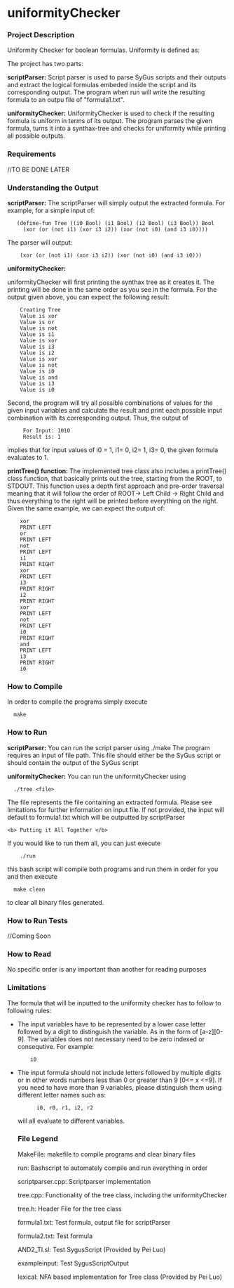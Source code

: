 # uniformityChecker

<h3> Project Description </h3>
Uniformity Checker for boolean formulas. Uniformity is defined as: <insert definition here> 

The project has two parts:

   <b>scriptParser:</b>
        Script parser is used to parse SyGus scripts and their outputs and extract the logical formulas embeded inside the script
        and its corresponding output. The program when run will write the resulting formula to an outpu file of "formula1.txt".
    
   <b>uniformityChecker:</b>
        UniformityChecker is used to check if the resulting formula is uniform in terms of its output. The program parses the given 
        formula, turns it into a synthax-tree and checks for uniformity while printing all possible outputs. 
        
 <h3> Requirements </h3>
 //TO BE DONE LATER 
 
 <h3> Understanding the Output </h3>
 <b>scriptParser:</b>
   The scriptParser will simply output the extracted formula. For example, for a simple input of:
   
       (define-fun Tree ((i0 Bool) (i1 Bool) (i2 Bool) (i3 Bool)) Bool
         (xor (or (not i1) (xor i3 i2)) (xor (not i0) (and i3 i0))))
         
   The parser will output: 
   
        (xor (or (not i1) (xor i3 i2)) (xor (not i0) (and i3 i0)))
        
   
 <b>uniformityChecker:</b>
 
   uniformityChecker will first printing the synthax tree as it creates it. The printing will be done in the same order as you see 
   in the formula. For the output given above, you can expect the following result:
   
        Creating Tree
        Value is xor
        Value is or
        Value is not
        Value is i1
        Value is xor
        Value is i3
        Value is i2
        Value is xor
        Value is not
        Value is i0
        Value is and
        Value is i3
        Value is i0
        
 Second, the program will try all possible combinations of values for the given input variables and calculate the result and 
 print each possible input combination with its corresponding output. Thus, the output of
    
         For Input: 1010
         Result is: 1
 implies that for input values of i0 = 1, i1= 0, i2= 1, i3= 0, the given formula evaluates to 1.
   
   
<b> printTree() function: </b>
  The implemented tree class also includes a printTree() class function, that basically prints out the tree, starting from the ROOT,
  to STDOUT. This function uses a depth first approach and pre-order traversal meaning that it will follow the order of
  ROOT-> Left Child -> Right Child and thus everything to the right will be printed before everything on the right. Given the same 
  example, we can expect the output of:
  
        xor
        PRINT LEFT
        or
        PRINT LEFT
        not
        PRINT LEFT
        i1
        PRINT RIGHT
        xor
        PRINT LEFT
        i3
        PRINT RIGHT
        i2
        PRINT RIGHT
        xor
        PRINT LEFT
        not
        PRINT LEFT
        i0
        PRINT RIGHT
        and
        PRINT LEFT
        i3
        PRINT RIGHT
        i0
   
   <h3> How to Compile </h3>
   In order to compile the programs simply execute
   
      make
      
   <h3> How to Run </h3>
   
   <b>scriptParser:</b>
   You can run the script parser using
       ./make <file>
   The program requires an input of file path. This file should either be the SyGus script or should contain the output of the
   SyGus script
      
   <b>uniformityChecker:</b>
   You can run the uniformityChecker using
   
      ./tree <file>
    
 The file represents the file containing an extracted formula. Please see limitations for further information on input file. If not 
 provided, the input will default to formula1.txt which will be outputted by scriptParser
    
    <b> Putting it All Together </b>
 If you would like to run them all, you can just execute
    
        ./run
        
 this bash script will compile both programs and run them in order for you and then execute 
    
      make clean
      
 to clear all binary files generated.
      
   <h3> How to Run Tests </h3>
   //Coming Soon
   <h3> How to Read </h3>
   
 No specific order is any important than another for reading purposes
   
   <h3> Limitations </h3>
   
   The formula that will be inputted to the uniformity checker has to follow to following rules:
   
   <ul>
    <li> The input variables have to be represented by a lower case letter followed by a digit to distinguish the variable. 
    As in the form of [a-z][0-9]. The variables does not necessary need to be zero indexed or consequtive. For example:
    
        i0
  </li>
    
  <li>
    The input formula should not include letters followed by multiple digits or in other words numbers less than 0 or greater than 9
    [0<= x <=9]. If you need to have more than 9 variables, please distinguish them using different letter names such as:
      
          i0, r0, r1, i2, r2
       
 will all evaluate to different variables. 
 </li>
   
<h3> File Legend </h3>

MakeFile: makefile to compile programs and clear binary files

run: Bashscript to automately compile and run everything in order

scriptparser.cpp: Scriptparser implementation

tree.cpp: Functionality of the tree class, including the uniformityChecker

tree.h: Header File for the tree class

formula1.txt: Test formula, output file for scriptParser

formula2.txt: Test formula

AND2_TI.sl: Test SygusScript (Provided by Pei Luo)

exampleinput: Test SygusScriptOutput 

lexical: NFA based implementation for Tree class (Provided by Pei Luo)
